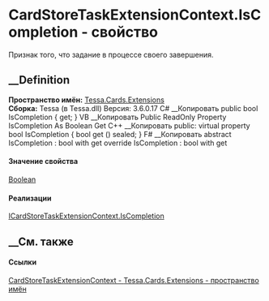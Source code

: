 # CardStoreTaskExtensionContext.IsCompletion - свойство
Признак того, что задание в процессе своего завершения.
##  __Definition
 **Пространство имён:** [Tessa.Cards.Extensions](N_Tessa_Cards_Extensions.htm)  
 **Сборка:** Tessa (в Tessa.dll) Версия: 3.6.0.17
C# __Копировать
     public bool IsCompletion { get; }
VB __Копировать
     Public ReadOnly Property IsCompletion As Boolean
    	Get
C++ __Копировать
     public:
    virtual property bool IsCompletion {
    	bool get () sealed;
    }
F# __Копировать
     abstract IsCompletion : bool with get
    override IsCompletion : bool with get
#### Значение свойства
[Boolean](https://learn.microsoft.com/dotnet/api/system.boolean)
#### Реализации
[ICardStoreTaskExtensionContext.IsCompletion](P_Tessa_Cards_Extensions_ICardStoreTaskExtensionContext_IsCompletion.htm)  
##  __См. также
#### Ссылки
[CardStoreTaskExtensionContext -
](T_Tessa_Cards_Extensions_CardStoreTaskExtensionContext.htm)
[Tessa.Cards.Extensions - пространство имён](N_Tessa_Cards_Extensions.htm)
